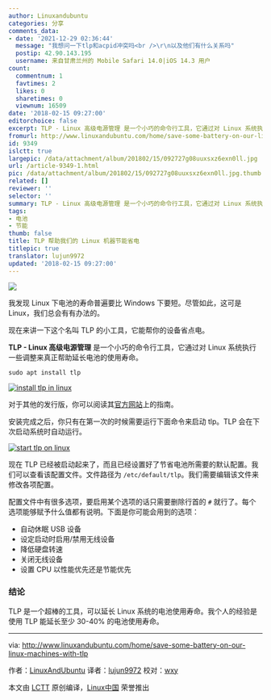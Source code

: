 ```yaml
---
author: Linuxandubuntu
categories: 分享
comments_data:
- date: '2021-12-29 02:36:44'
  message: "我想问一下tlp和acpid冲突吗<br />\r\n以及他们有什么关系吗"
  postip: 42.90.143.195
  username: 来自甘肃兰州的 Mobile Safari 14.0|iOS 14.3 用户
count:
  commentnum: 1
  favtimes: 2
  likes: 0
  sharetimes: 0
  viewnum: 16509
date: '2018-02-15 09:27:00'
editorchoice: false
excerpt: TLP - Linux 高级电源管理 是一个小巧的命令行工具，它通过对 Linux 系统执行一些调整来真正帮助延长电池的使用寿命。
fromurl: http://www.linuxandubuntu.com/home/save-some-battery-on-our-linux-machines-with-tlp
id: 9349
islctt: true
largepic: /data/attachment/album/201802/15/092727g08uuxsxz6exn0ll.jpg
url: /article-9349-1.html
pic: /data/attachment/album/201802/15/092727g08uuxsxz6exn0ll.jpg.thumb.jpg
related: []
reviewer: ''
selector: ''
summary: TLP - Linux 高级电源管理 是一个小巧的命令行工具，它通过对 Linux 系统执行一些调整来真正帮助延长电池的使用寿命。
tags:
- 电池
- 节能
thumb: false
title: TLP 帮助我们的 Linux 机器节能省电
titlepic: true
translator: lujun9972
updated: '2018-02-15 09:27:00'
---
```


![](/data/attachment/album/201802/15/092727g08uuxsxz6exn0ll.jpg)


我发现 Linux 下电池的寿命普遍要比 Windows 下要短。尽管如此，这可是 Linux，我们总会有有办法的。


现在来讲一下这个名叫 TLP 的小工具，它能帮你的设备省点电。


**TLP - Linux 高级电源管理** 是一个小巧的命令行工具，它通过对 Linux 系统执行一些调整来真正帮助延长电池的使用寿命。



```
sudo apt install tlp

```

[![install tlp in linux](/data/attachment/album/201802/15/092728neii3i4fwmbbiukw.jpg)](http://www.linuxandubuntu.com/uploads/2/1/1/5/21152474/edited/install-tlp-in-linux.jpeg)


对于其他的发行版，你可以阅读其[官方网站](http://linrunner.de/en/tlp/docs/tlp-linux-advanced-power-management.html)上的指南。


安装完成之后，你只有在第一次的时候需要运行下面命令来启动 tlp。TLP 会在下次启动系统时自动运行。


[![start tlp on linux](/data/attachment/album/201802/15/092728se660iub3bjtife0.jpg)](http://www.linuxandubuntu.com/uploads/2/1/1/5/21152474/edited/start-tlp-on-linux.jpeg)


​现在 TLP 已经被启动起来了，而且已经设置好了节省电池所需要的默认配置。我们可以查看该配置文件。文件路径为 `/etc/default/tlp`。我们需要编辑该文件来修改各项配置。


配置文件中有很多选项，要启用某个选项的话只需要删除行首的 `#` 就行了。每个选项能够赋予什么值都有说明。下面是你可能会用到的选项：


* 自动休眠 USB 设备
* 设定启动时启用/禁用无线设备
* 降低硬盘转速
* 关闭无线设备
* 设置 CPU 以性能优先还是节能优先


### 结论


​TLP 是一个超棒的工具，可以延长 Linux 系统的电池使用寿命。我个人的经验是使用 TLP 能延长至少 30-40% 的电池使用寿命。




---


via: <http://www.linuxandubuntu.com/home/save-some-battery-on-our-linux-machines-with-tlp>


作者：[LinuxAndUbuntu](http://www.linuxandubuntu.com) 译者：[lujun9972](https://github.com/lujun9972) 校对：[wxy](https://github.com/wxy)


本文由 [LCTT](https://github.com/LCTT/TranslateProject) 原创编译，[Linux中国](https://linux.cn/) 荣誉推出